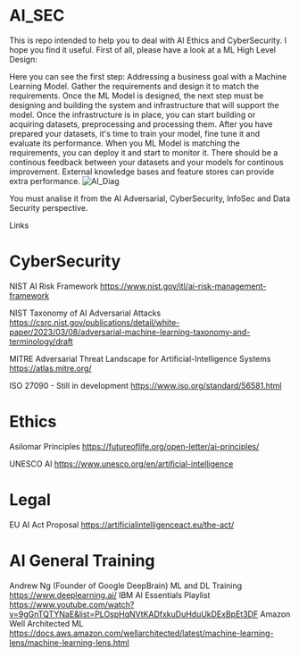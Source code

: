 # AI_SEC
This is repo intended to help you to deal with AI Ethics and CyberSecurity.
I hope you find it useful.
First of all, please have a look at a ML High Level Design:

Here you can see the first step: Addressing a business goal with a Machine Learning Model. Gather the requirements and design it to match the requirements.
Once the ML Model is designed, the next step must be designing and building the system and infrastructure that will support the model.
Once the infrastructure is in place, you can start building or acquiring datasets, preprocessing and processing them.
After you have prepared your datasets, it's time to train your model, fine tune it and evaluate its performance.
When you ML Model is matching the requirements, you can deploy it and start to monitor it.
There should be a continous feedback between your datasets and your models for continous improvement.
External knowledge bases and feature stores can provide extra performance.
![AI_Diag](https://user-images.githubusercontent.com/33955667/229309002-48361569-dfea-4dec-bc56-932e1cb8a0e2.jpg)

You must analise it from the AI Adversarial, CyberSecurity, InfoSec and Data Security perspective.



Links


CyberSecurity
=============
NIST AI Risk Framework
https://www.nist.gov/itl/ai-risk-management-framework

NIST Taxonomy of AI Adversarial Attacks
https://csrc.nist.gov/publications/detail/white-paper/2023/03/08/adversarial-machine-learning-taxonomy-and-terminology/draft

MITRE Adversarial Threat Landscape for Artificial-Intelligence Systems
https://atlas.mitre.org/

ISO 27090 - Still in development
https://www.iso.org/standard/56581.html

Ethics
=============
Asilomar Principles
https://futureoflife.org/open-letter/ai-principles/

UNESCO AI
https://www.unesco.org/en/artificial-intelligence

Legal
=============
EU AI Act Proposal
https://artificialintelligenceact.eu/the-act/

AI General Training
=============
Andrew Ng (Founder of Google DeepBrain) ML and DL Training 
https://www.deeplearning.ai/
IBM AI Essentials Playlist
https://www.youtube.com/watch?v=9gGnTQTYNaE&list=PLOspHqNVtKADfxkuDuHduUkDExBpEt3DF
Amazon Well Architected ML
https://docs.aws.amazon.com/wellarchitected/latest/machine-learning-lens/machine-learning-lens.html




